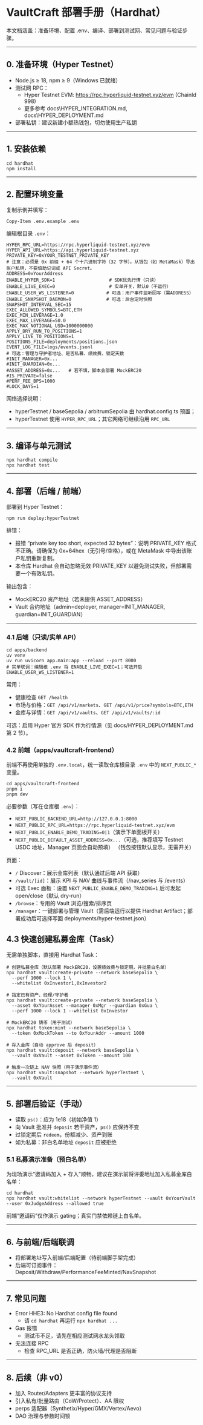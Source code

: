 # VaultCraft 部署手册（Hardhat）

本文档涵盖：准备环境、配置 .env、编译、部署到测试网、常见问题与验证步骤。

---

## 0. 准备环境（Hyper Testnet）

- Node.js ≥ 18, npm ≥ 9（Windows 已就绪）
- 测试网 RPC：
  - Hyper Testnet EVM: https://rpc.hyperliquid-testnet.xyz/evm (ChainId 998)
  - 更多参考 docs\HYPER_INTEGRATION.md, docs\HYPER_DEPLOYMENT.md
- 部署私钥：建议新建小额热钱包，切勿使用生产私钥

---

## 1. 安装依赖

```
cd hardhat
npm install
```

---

## 2. 配置环境变量

复制示例并填写：

```
Copy-Item .env.example .env
```

编辑根目录 `.env`：

```
HYPER_RPC_URL=https://rpc.hyperliquid-testnet.xyz/evm
HYPER_API_URL=https://api.hyperliquid-testnet.xyz
PRIVATE_KEY=0xYOUR_TESTNET_PRIVATE_KEY
# 注意：必须是 0x 前缀 + 64 个十六进制字符（32 字节）。从钱包（如 MetaMask）导出账户私钥，不要填助记词或 API Secret。
ADDRESS=0xYourAddress
ENABLE_HYPER_SDK=1                    # SDK优先行情（只读）
ENABLE_LIVE_EXEC=0                    # 实单开关，默认0（干运行）
ENABLE_USER_WS_LISTENER=0            # 可选：用户事件监听回写（需ADDRESS）
ENABLE_SNAPSHOT_DAEMON=0             # 可选：后台定时快照
SNAPSHOT_INTERVAL_SEC=15
EXEC_ALLOWED_SYMBOLS=BTC,ETH
EXEC_MIN_LEVERAGE=1.0
EXEC_MAX_LEVERAGE=50.0
EXEC_MAX_NOTIONAL_USD=1000000000
APPLY_DRY_RUN_TO_POSITIONS=1
APPLY_LIVE_TO_POSITIONS=1
POSITIONS_FILE=deployments/positions.json
EVENT_LOG_FILE=logs/events.jsonl
# 可选：管理与守护者地址、是否私募、绩效费、锁定天数
#INIT_MANAGER=0x...
#INIT_GUARDIAN=0x...
#ASSET_ADDRESS=0x...   # 若不填，脚本会部署 MockERC20
#IS_PRIVATE=false
#PERF_FEE_BPS=1000
#LOCK_DAYS=1
```

网络选择说明：
- hyperTestnet / baseSepolia / arbitrumSepolia 由 hardhat.config.ts 预置；
- hyperTestnet 使用 `HYPER_RPC_URL`；其它网络可继续沿用 `RPC_URL`

---

## 3. 编译与单元测试

```
npx hardhat compile
npx hardhat test
```

---

## 4. 部署（后端 / 前端）

部署到 Hyper Testnet：
```
npm run deploy:hyperTestnet
```

排错：
- 报错 “private key too short, expected 32 bytes”：说明 PRIVATE_KEY 格式不正确。请确保为 0x+64hex（无引号/空格），或在 MetaMask 中导出该账户私钥重新复制。
- 本仓库 Hardhat 会自动忽略无效 PRIVATE_KEY 以避免测试失败，但部署需要一个有效私钥。

<!-- Base Sepolia：
```
npm run deploy:baseSepolia
```
Arbitrum Sepolia：
```
npm run deploy:arbitrumSepolia
``` -->

输出包含：


- MockERC20 资产地址（若未提供 ASSET_ADDRESS）
- Vault 合约地址（admin=deployer, manager=INIT_MANAGER, guardian=INIT_GUARDIAN）

---

### 4.1 后端（只读/实单 API）

```
cd apps/backend
uv venv
uv run uvicorn app.main:app --reload --port 8000
# 实单联调：编辑根 .env 将 ENABLE_LIVE_EXEC=1；可选开启 ENABLE_USER_WS_LISTENER=1
```

常用：
- 健康检查 `GET /health`
- 市场与价格：`GET /api/v1/markets`、`GET /api/v1/price?symbols=BTC,ETH`
- 金库与详情：`GET /api/v1/vaults`、`GET /api/v1/vaults/:id`

可选：启用 Hyper 官方 SDK 作为行情源（见 docs/HYPER_DEPLOYMENT.md 第 2 节）。

### 4.2 前端（apps/vaultcraft-frontend）

前端不再使用单独的 `.env.local`，统一读取仓库根目录 `.env` 中的 `NEXT_PUBLIC_*` 变量。

```
cd apps/vaultcraft-frontend
pnpm i
pnpm dev
```

必要参数（写在仓库根 `.env`）：
- `NEXT_PUBLIC_BACKEND_URL=http://127.0.0.1:8000`
- `NEXT_PUBLIC_RPC_URL=https://rpc.hyperliquid-testnet.xyz/evm`
- `NEXT_PUBLIC_ENABLE_DEMO_TRADING=0|1`（演示下单面板开关）
 - `NEXT_PUBLIC_DEFAULT_ASSET_ADDRESS=0x...`（可选，推荐填写 Testnet USDC 地址，Manager 页面会自动预填）
  （钱包按钮默认显示，无需开关）

页面：
- `/` Discover：展示金库列表（默认通过后端 API 获取）
- `/vault/[id]`：展示 KPI 与 NAV 曲线与事件流（/nav_series 与 /events）
- 可选 Exec 面板：设置 `NEXT_PUBLIC_ENABLE_DEMO_TRADING=1` 后可发起 open/close（默认 dry-run）
 - `/browse`：专用的 Vault 浏览/搜索/排序页
 - `/manager`：一键部署与管理 Vault（需后端运行以提供 Hardhat Artifact；部署成功后可选择写回 deployments/hyper-testnet.json）

## 4.3 快速创建私募金库（Task）

无需单独脚本，直接用 Hardhat Task：

```
# 创建私募金库（默认部署 MockERC20，设置绩效费与锁定期，并批量白名单）
npx hardhat vault:create-private --network baseSepolia \
  --perf 1000 --lock 1 \
  --whitelist 0xInvestor1,0xInvestor2

# 指定已有资产、经理/守护者
npx hardhat vault:create-private --network baseSepolia \
  --asset 0xYourAsset --manager 0xMgr --guardian 0xGua \
  --perf 1000 --lock 1 --whitelist 0xInvestor

# MockERC20 铸币（用于测试）
npx hardhat token:mint --network baseSepolia \
  --token 0xMockToken --to 0xYourAddr --amount 1000

# 存入金库（自动 approve 后 deposit）
npx hardhat vault:deposit --network baseSepolia \
  --vault 0xVault --asset 0xToken --amount 100

# 触发一次链上 NAV 快照（用于演示事件流）
npx hardhat vault:snapshot --network hyperTestnet \
  --vault 0xVault
```

---

## 5. 部署后验证（手动）

- 读取 `ps()`：应为 1e18（初始净值 1）
- 向 Vault 批准并 `deposit` 若干资产，`ps()` 应保持不变
- 过锁定期后 `redeem`，份额减少、资产到账
- 如为私募：非白名单地址 `deposit` 应被拒绝

### 5.1 私募演示准备（预白名单）
为现场演示“邀请码加入 + 存入”顺畅，建议在演示前将评委地址加入私募金库白名单：
```
cd hardhat
npx hardhat vault:whitelist --network hyperTestnet --vault 0xYourVault --user 0xJudgeAddress --allowed true
```
前端“邀请码”仅作演示 gating；真实门禁依赖链上白名单。

---

## 6. 与前端/后端联调

- 将部署地址写入前端/后端配置（待前端脚手架完成）
- 后端可订阅事件：Deposit/Withdraw/PerformanceFeeMinted/NavSnapshot

---

## 7. 常见问题

- Error HHE3: No Hardhat config file found
  - 请 `cd hardhat` 再运行 `npx hardhat ...`
- Gas 报错
  - 测试币不足，请先在相应测试网水龙头领取
- 无法连接 RPC
  - 检查 RPC_URL 是否正确，防火墙/代理是否阻断

---

## 8. 后续（非 v0）

- 加入 Router/Adapters 更丰富的协议支持
- 引入私有/批量路由（CoW/Protect）、AA 限权
- perps 适配器（Synthetix/Hyper/GMX/Vertex/Aevo）
- DAO 治理与参数时间锁
